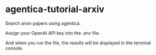 # agentica-tutorial-arxiv

Search arxiv papers using agentica.

Assign your OpenAI API key into the .env file.

And when you run the file, the results will be displayed in the terminal console.
